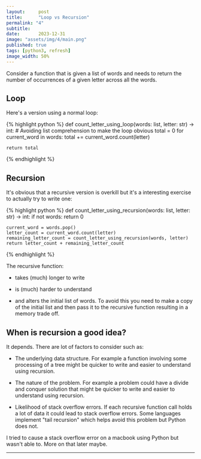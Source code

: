 ```yaml
---
layout:     post
title:      "Loop vs Recursion"
permalink: "4"
subtitle:   
date:       2023-12-31
image: "assets/img/4/main.png"
published: true
tags: [python3, refresh]
image_width: 50%
---
```


Consider a function that is given a list of words and needs to return the number of occurrences of a given letter across all the words.

## Loop

Here's a version using a normal loop:

{% highlight python %}
def count_letter_using_loop(words: list, letter: str) -> int:
    # Avoiding list comprehension to make the loop obvious
    total = 0
    for current_word in words:
        total += current_word.count(letter)
      
    return total
{% endhighlight %}

## Recursion

It's obvious that a recursive version is overkill but it's a interesting exercise to actually try to write one:

{% highlight python %}
def count_letter_using_recursion(words: list, letter: str) -> int:
    if not words:
        return 0
    
    current_word = words.pop()
    letter_count = current_word.count(letter)
    remaining_letter_count = count_letter_using_recursion(words, letter)
    return letter_count + remaining_letter_count
{% endhighlight %}

The recursive function:

* takes (much) longer to write

* is (much) harder to understand

* and alters the initial list of words. To avoid this you need to make a copy of the initial list and then pass it to the recursive function resulting in a memory trade off.

## When is recursion a good idea?

It depends. There are lot of factors to consider such as:

* The underlying data structure. For example a function involving some processing of a tree might be quicker to write and easier to understand using recursion.

* The nature of the problem. For example a problem could have a divide and conquer solution that might be quicker to write and easier to understand using recursion.

* Likelihood of stack overflow errors. If each recursive function call holds a lot of data it could lead to stack overflow errors. Some languages implement "tail recursion" which helps avoid this problem but Python does not. 

I tried to cause a stack overflow error on a macbook using Python but wasn't able to. More on that later maybe.

_____